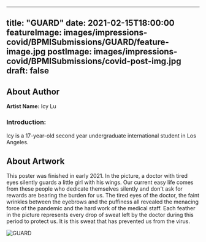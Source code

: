 
---
title: "GUARD"
date: 2021-02-15T18:00:00
featureImage: images/impressions-covid/BPMISubmissions/GUARD/feature-image.jpg
postImage: images/impressions-covid/BPMISubmissions/covid-post-img.jpg
draft: false
---

## About Author

**Artist Name:** Icy Lu

### Introduction:
Icy is a 17-year-old second year undergraduate international student in Los Angeles.

## About Artwork
This poster was finished in early 2021. In the picture, a doctor with tired eyes silently guards a little girl with his wings. Our current easy life comes from these people who dedicate themselves silently and don't ask for rewards are bearing the burden for us. The tired eyes of the doctor, the faint wrinkles between the eyebrows and the puffiness all revealed the menacing force of the pandemic and the hard work of the medical staff. Each feather in the picture represents every drop of sweat left by the doctor during this period to protect us. It is this sweat that has prevented us from the virus.

![GUARD](../../images/impressions-covid/BPMISubmissions/GUARD/GUARD.jpg)
